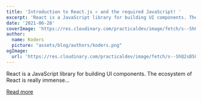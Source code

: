 ```yaml
---
title: 'Introduction to React.js ⚛ and the required JavaScript! '
excerpt: 'React is a JavaScript library for building UI components. The ecosystem of React is really immense...'
date: '2021-06-28'
coverImage: 'https://res.cloudinary.com/practicaldev/image/fetch/s--ShQ2sB58--/c_imagga_scale,f_auto,fl_progressive,h_420,q_auto,w_1000/https://dev-to-uploads.s3.amazonaws.com/uploads/articles/fe0nxci7uiln3j04d0i3.jpg'
author:
  name: Koders
  picture: "assets/blog/authors/koders.png"
ogImage:
  url: 'https://res.cloudinary.com/practicaldev/image/fetch/s--ShQ2sB58--/c_imagga_scale,f_auto,fl_progressive,h_420,q_auto,w_1000/https://dev-to-uploads.s3.amazonaws.com/uploads/articles/fe0nxci7uiln3j04d0i3.jpg'
---
```


React is a JavaScript library for building UI components. The ecosystem of React is really immense...

[Read more](https://dev.to/cenacr007_harsh/introduction-to-react-js-and-the-required-javascript-5coh)
